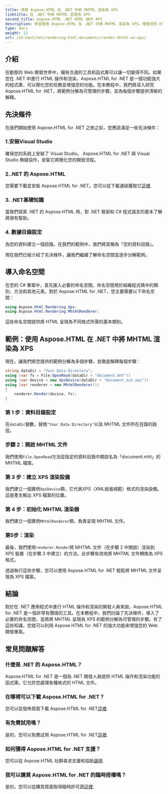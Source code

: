 ```yaml
---
title: 使用 Aspose.HTML 在 .NET 中將 MHTML 渲染為 XPS
linktitle: 在 .NET 中將 MHTML 呈現為 XPS
second_title: Aspose.HTML .NET HTML 操作 API
description: 學習使用 Aspose.HTML 在 .NET 中將 MHTML 渲染為 XPS。增強您的 HTML 操作技能並促進您的 Web 開發專案！
type: docs
weight: 13
url: /zh-hant/net/rendering-html-documents/render-mhtml-as-xps/
---
```

## 介紹

在動態的 Web 開發世界中，擁有合適的工具和函式庫可以讓一切變得不同。如果您在 .NET 中進行 HTML 操作和渲染，Aspose.HTML for .NET 是一個功能強大的程式庫，可以簡化您的任務並增強您的功能。在本教程中，我們將深入研究 Aspose.HTML for .NET，將範例分解為可管理的步驟，並為每個步驟提供清晰的解釋。

## 先決條件

在我們開始使用 Aspose.HTML for .NET 之旅之前，您應該滿足一些先決條件：

### 1.安裝Visual Studio

確保您的系統上安裝了 Visual Studio。 Aspose.HTML for .NET 與 Visual Studio 無縫協作，安裝它將簡化您的開發流程。

### 2..NET 的 Aspose.HTML

您需要下載並安裝 Aspose.HTML for .NET。您可以從下載連結獲取它[這裡](https://releases.aspose.com/html/net/).

### 3. .NET基礎知識

當我們探索 .NET 的 Aspose.HTML 時，對 .NET 框架和 C# 程式語言的基本了解將很有幫助。

### 4. 數據目錄設定

為您的資料建立一個目錄。在我們的範例中，我們將其稱為「您的資料目錄」。

現在我們已經介紹了先決條件，讓我們繼續了解命名空間並逐步分解範例。

## 導入命名空間

在您的 C# 專案中，首先匯入必要的命名空間。命名空間用於組織程式碼中的類別、方法和其他元素。對於 Aspose.HTML for .NET，您主要需要以下命名空間：

```csharp
using Aspose.Html.Rendering.Xps;
using Aspose.Html.Rendering.MhtmlRenderer;
```

這些命名空間提供將 HTML 呈現為不同格式所需的基本類別。

## 範例：使用 Aspose.HTML 在 .NET 中將 MHTML 渲染為 XPS

現在，讓我們將您提供的範例分解為多個步驟，並徹底解釋每個步驟：

```csharp
string dataDir = "Your Data Directory";
using (var fs = File.OpenRead(dataDir + "document.mht"))
using (var device = new XpsDevice(dataDir + "document_out.xps"))
using (var renderer = new MhtmlRenderer())
{
    renderer.Render(device, fs);
}
```

### 第 1 步：資料目錄設定

在`dataDir`變數，替換`"Your Data Directory"`以及 MHTML 文件所在目錄的路徑。

### 步驟 2：開啟 MHTML 文件

我們使用`File.OpenRead`方法從指定的資料目錄中開啟名為「document.mht」的 MHTML 檔案。

### 第 3 步：建立 XPS 渲染設備

我們建立一個實例`XpsDevice`類，它代表XPS（XML紙張規範）格式的渲染設備。這是產生輸出 XPS 檔案的位置。

### 第 4 步：初始化 MHTML 渲染器

我們建立一個實例`MhtmlRenderer`類，負責呈現 MHTML 文件。

### 第5步：渲染

最後，我們使用`renderer.Render`將 MHTML 文件（在步驟 2 中開啟）渲染到 XPS 裝置（在步驟 3 中建立）的方法。此步驟有效地將 MHTML 文件轉換為 XPS 格式。

透過執行這些步驟，您可以使用 Aspose.HTML for .NET 輕鬆將 MHTML 文件呈現為 XPS 檔案。

## 結論

對於在 .NET 應用程式中進行 HTML 操作和渲染的開發人員來說，Aspose.HTML for .NET 是一個非常有價值的工具。在本教程中，我們討論了先決條件，導入了必要的命名空間，並將將 MHTML 呈現為 XPS 的範例分解為可管理的步驟。有了這些知識，您就可以利用 Aspose.HTML for .NET 的強大功能來增強您的 Web 開發專案。

## 常見問題解答

### 什麼是 .NET 的 Aspose.HTML？
Aspose.HTML for .NET 是一個為 .NET 開發人員提供 HTML 操作和渲染功能的函式庫。它允許您處理各種格式的 HTML 文件。

### 在哪裡可以下載 Aspose.HTML for .NET？
您可以從發佈頁面下載 Aspose.HTML for .NET[這裡](https://releases.aspose.com/html/net/).

### 有免費試用嗎？
是的，您可以免費試用 Aspose.HTML for .NET[這裡](https://releases.aspose.com/).

### 如何獲得 Aspose.HTML for .NET 支援？
您可以從 Aspose.HTML 社群尋求支援和協助[論壇](https://forum.aspose.com/).

### 我可以購買 Aspose.HTML for .NET 的臨時授權嗎？
是的，您可以從購買頁面取得臨時許可證[這裡](https://purchase.aspose.com/temporary-license/).